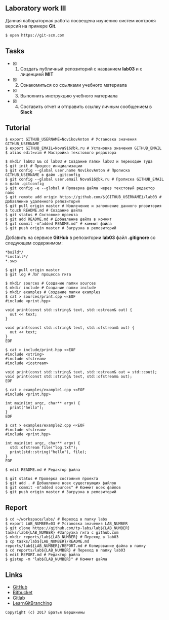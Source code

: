## Laboratory work III

Данная лабораторная работа посвещена изучению систем контроля версий на примере **Git**.

```bash
$ open https://git-scm.com
```

## Tasks

- [x] 1. Создать публичный репозиторий с названием **lab03** и с лиценцией **MIT**
- [x] 2. Ознакомиться со ссылками учебного материала
- [x] 3. Выполнить инструкцию учебного материала
- [x] 4. Составить отчет и отправить ссылку личным сообщением в **Slack**

## Tutorial

```ShellSession
$ export GITHUB_USERNAME=NovikovAnton # Установка значения GITHUB_USERNAME
$ export GITHUB_EMAIL=Nova916@bk.ru # Установка значения GITHUB_EMAIL
$ alias edit=vim # Настройка текстового редактора
```

```ShellSession
$ mkdir lab03 && cd lab03 # Создание папки lab03 и переходим туда
$ git init # Процесс инициализации
$ git config --global user.name NovikovAnton # Прописка GITHUB_USERNAME в файл .gitconfig
$ git config --global user.email Nova916@bk.ru # Прописка GITHUB_EMAIL в файл .gitconfig
$ git config -e --global # Проверка файла через текстовый редактор nano
$ git remote add origin https://github.com/${GITHUB_USERNAME}/lab03 # Добавление удаленного репозитория
$ git pull origin master # Извлечение и заполнение данного рпозитория
$ touch README.md # Создание файла
$ git status # Состояние проекта
$ git add README.md # Добавление файла в коммит
$ git commit -m"added README.md" # коммит файла
$ git push origin master # Загрузка в репозиторий
```

Добавить на сервисе **GitHub** в репозитории **lab03** файл **.gitignore**
со следующем содержимом:

```ShellSession
*build*/
*install*/
*.swp
```

```ShellSession
$ git pull origin master
$ git log # Лог процесса гита
```

```ShellSession
$ mkdir sources # Создание папки sources
$ mkdir include # Создание папки include
$ mkdir examples # Создание папки examples
$ cat > sources/print.cpp <<EOF
#include <print.hpp>

void print(const std::string& text, std::ostream& out) {
  out << text;
}

void print(const std::string& text, std::ofstream& out) {
  out << text;
}
EOF
```

```ShellSession
$ cat > include/print.hpp <<EOF
#include <string>
#include <fstream>
#include <iostream>

void print(const std::string& text, std::ostream& out = std::cout);
void print(const std::string& text, std::ofstream& out);
EOF
```

```ShellSession
$ cat > examples/example1.cpp <<EOF
#include <print.hpp>

int main(int argc, char** argv) {
  print("hello");
}
EOF
```

```ShellSession
$ cat > examples/example2.cpp <<EOF
#include <fstream>
#include <print.hpp>

int main(int argc, char** argv) {
  std::ofstream file("log.txt");
  print(std::string("hello"), file);
}
EOF
```

```ShellSession
$ edit README.md # Редактор файла
```

```ShellSession
$ git status # Проверка состояния проекта
$ git add . # Добавление всех существующих файлов
$ git commit -m"added sources" # Коммит всех файлов
$ git push origin master # Загрузка в репозиторий
```

## Report

```ShellSession
$ cd ~/workspace/labs/ # Переход в папку labs
$ export LAB_NUMBER=03 # Установка значения LAB_NUMBER
$ git clone https://github.com/tp-labs/lab${LAB_NUMBER} tasks/lab${LAB_NUMBER} #Загрузка гита с github.com
$ mkdir reports/lab${LAB_NUMBER} # Переход в lab03
$ cp tasks/lab${LAB_NUMBER}/README.md reports/lab${LAB_NUMBER}/REPORT.md # Копирование файла в папку
$ cd reports/lab${LAB_NUMBER} # Переход в папку lab03
$ edit REPORT.md # Редактор файла
$ gistup -m "lab${LAB_NUMBER}" # Коммит файла
```

## Links

- [GitHub](https://github.com)
- [Bitbucket](https://bitbucket.org)
- [Gitlab](https://about.gitlab.com)
- [LearnGitBranching](http://learngitbranching.js.org/)

```
Copyright (c) 2017 Братья Вершинины
```
